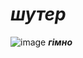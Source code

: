 # ___шутер___
![image](https://github.com/user-attachments/assets/cea27a27-3f45-44bd-99e3-113dbeb91255)
___гiмно___


